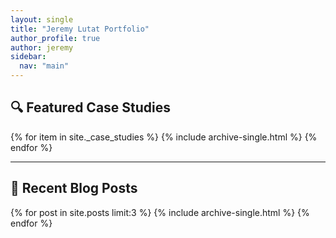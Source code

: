 ```yaml
---
layout: single
title: "Jeremy Lutat Portfolio"
author_profile: true
author: jeremy
sidebar:
  nav: "main"
---
```


## 🔍 Featured Case Studies

{% for item in site._case_studies %}
  {% include archive-single.html %}
{% endfor %}

---

## 📰 Recent Blog Posts

{% for post in site.posts limit:3 %}
  {% include archive-single.html %}
{% endfor %}